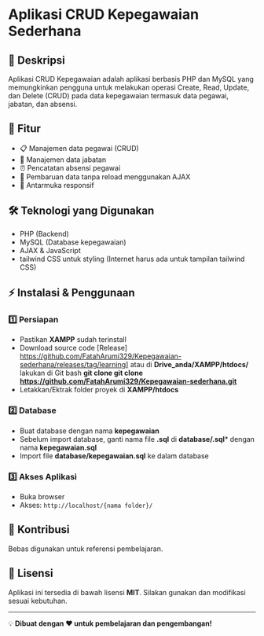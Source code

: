 # Aplikasi CRUD Kepegawaian Sederhana

## 📌 Deskripsi
Aplikasi CRUD Kepegawaian adalah aplikasi berbasis PHP dan MySQL yang memungkinkan pengguna untuk melakukan operasi Create, Read, Update, dan Delete (CRUD) pada data kepegawaian termasuk data pegawai, jabatan, dan absensi.

## 🎯 Fitur
- 📋 Manajemen data pegawai (CRUD)
- 👔 Manajemen data jabatan
- ⏰ Pencatatan absensi pegawai
- 🔄 Pembaruan data tanpa reload menggunakan AJAX
- 🎨 Antarmuka responsif

## 🛠️ Teknologi yang Digunakan
- PHP (Backend)
- MySQL (Database kepegawaian)
- AJAX & JavaScript
- tailwind CSS untuk styling (Internet harus ada untuk tampilan tailwind CSS)

## ⚡ Instalasi & Penggunaan
### 1️⃣ Persiapan
- Pastikan **XAMPP** sudah terinstall
- Download source code [Release] https://github.com/FatahArumi329/Kepegawaian-sederhana/releases/tag/learning] atau di **Drive_anda/XAMPP/htdocs/** lakukan di Git bash **git clone git clone https://github.com/FatahArumi329/Kepegawaian-sederhana.git**
- Letakkan/Ektrak folder proyek di **XAMPP/htdocs**

### 2️⃣ Database
- Buat database dengan nama **kepegawaian**
- Sebelum import database, ganti nama file **.sql** di **database/.sql*** dengan nama **kepegawaian.sql**
- Import file **database/kepegawaian.sql** ke dalam database

### 3️⃣ Akses Aplikasi
- Buka browser
- Akses: `http://localhost/{nama folder}/`

## 🤝 Kontribusi
Bebas digunakan untuk referensi pembelajaran.

## 📜 Lisensi
Aplikasi ini tersedia di bawah lisensi **MIT**. Silakan gunakan dan modifikasi sesuai kebutuhan.

---
💡 **Dibuat dengan ❤️ untuk pembelajaran dan pengembangan!**

